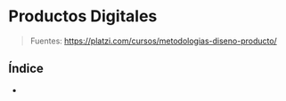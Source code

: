 # Productos Digitales

>Fuentes: https://platzi.com/cursos/metodologias-diseno-producto/

## Índice

-
